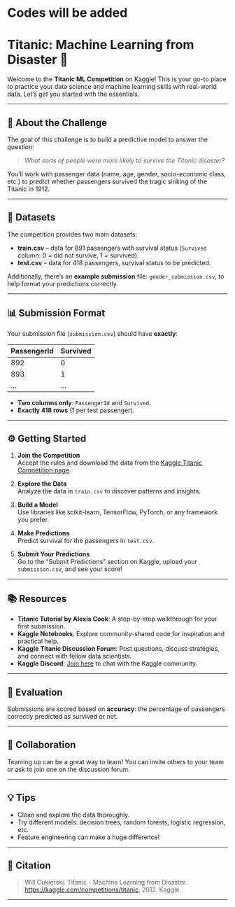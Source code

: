 # Codes will be added

# Titanic: Machine Learning from Disaster 🚢

Welcome to the **Titanic ML Competition** on Kaggle! This is your go-to place to practice your data science and machine learning skills with real-world data. Let’s get you started with the essentials.

---

## 📜 About the Challenge

The goal of this challenge is to build a predictive model to answer the question:

> *What sorts of people were more likely to survive the Titanic disaster?*

You’ll work with passenger data (name, age, gender, socio-economic class, etc.) to predict whether passengers survived the tragic sinking of the Titanic in 1912.

---

## 📂 Datasets

The competition provides two main datasets:

- **train.csv** – data for 891 passengers with survival status (`Survived` column: 0 = did not survive, 1 = survived).
- **test.csv** – data for 418 passengers, survival status to be predicted.

Additionally, there’s an **example submission** file: `gender_submission.csv`, to help format your predictions correctly.

---

## 📊 Submission Format

Your submission file (`submission.csv`) should have **exactly**:

| PassengerId | Survived |
|-------------|----------|
| 892         | 0        |
| 893         | 1        |
| ...         | ...      |

- **Two columns only**: `PassengerId` and `Survived`.
- **Exactly 418 rows** (1 per test passenger).

---

## ⚙️ Getting Started

1. **Join the Competition**  
   Accept the rules and download the data from the [Kaggle Titanic Competition page](https://www.kaggle.com/competitions/titanic).

2. **Explore the Data**  
   Analyze the data in `train.csv` to discover patterns and insights.

3. **Build a Model**  
   Use libraries like scikit-learn, TensorFlow, PyTorch, or any framework you prefer.

4. **Make Predictions**  
   Predict survival for the passengers in `test.csv`.

5. **Submit Your Predictions**  
   Go to the “Submit Predictions” section on Kaggle, upload your `submission.csv`, and see your score!

---

## 📚 Resources

- **Titanic Tutorial by Alexis Cook**: A step-by-step walkthrough for your first submission.
- **Kaggle Notebooks**: Explore community-shared code for inspiration and practical help.
- **Kaggle Titanic Discussion Forum**: Post questions, discuss strategies, and connect with fellow data scientists.
- **Kaggle Discord**: [Join here](https://discord.gg/kaggle) to chat with the Kaggle community.

---

## 📝 Evaluation

Submissions are scored based on **accuracy**: the percentage of passengers correctly predicted as survived or not.

---

## 🤝 Collaboration

Teaming up can be a great way to learn! You can invite others to your team or ask to join one on the discussion forum.

---

## 💡 Tips

- Clean and explore the data thoroughly.
- Try different models: decision trees, random forests, logistic regression, etc.
- Feature engineering can make a huge difference!

---

## 📜 Citation

> Will Cukierski. Titanic - Machine Learning from Disaster. https://kaggle.com/competitions/titanic, 2012. Kaggle.

---
